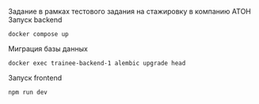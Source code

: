 Задание в рамках тестового задания на стажировку в компанию АТОН
Запуск backend
```
docker compose up
```
Миграция базы данных 
```
docker exec trainee-backend-1 alembic upgrade head
```
Запуск frontend
```
npm run dev
```
